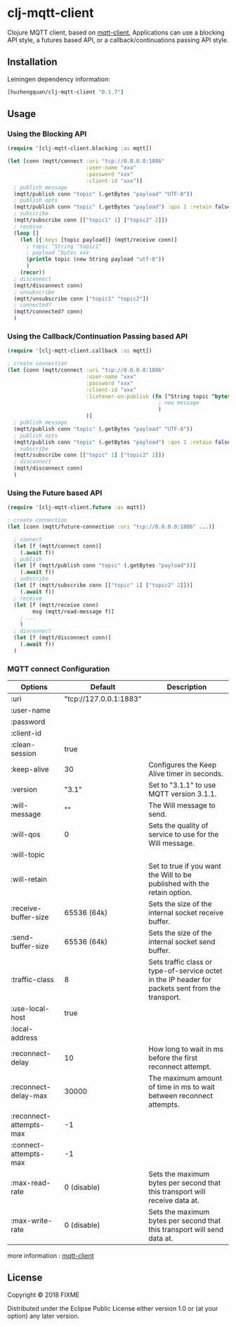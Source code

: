 # clj-mqtt-client

Clojure MQTT client, based on [mqtt-client](https://github.com/fusesource/mqtt-client), Applications can use a blocking API style, a futures based API, or a callback/continuations passing API style.

## Installation

Leiningen dependency information:

```clojure
[huzhengquan/clj-mqtt-client "0.1.7"]
```

## Usage

### Using the Blocking API

```clojure
(require '[clj-mqtt-client.blocking :as mqtt])

(let [conn (mqtt/connect :uri "tcp://0.0.0.0:1886"
                         :user-name "xxx"
                         :password "xxx"
                         :client-id "xxx")]
  ; publish message
  (mqtt/publish conn "topic" (.getBytes "payload" "UTF-8"))
  ; publish opts
  (mqtt/publish conn "topic" (.getBytes "payload") :qos 1 :retain false)
  ; subscribe
  (mqtt/subscribe conn [["topic1" 1] ["topic2" 2]])
  ; receive
  (loop []
    (let [{:keys [topic payload]} (mqtt/receive conn)]
      ; topic ^String "topic1"
      ; payload ^bytes xxx 
      (println topic (new String payload "utf-8"))
      )
    (recur))
  ; disconnect
  (mqtt/disconnect conn)
  ; unsubscribe
  (mqtt/unsubscribe conn ["topic1" "topic2"])
  ; connected?
  (mqtt/connected? conn)
  )
```

### Using the Callback/Continuation Passing based API

```clojure
(require '[clj-mqtt-client.callback :as mqtt])

; create connection
(let [conn (mqtt/connect :uri "tcp://0.0.0.0:1886"
                         :user-name "xxx"
                         :password "xxx"
                         :client-id "xxx"
                         :listener-on-publish (fn [^String topic ^bytes payload] 
                                                ; new message
                                                )
                         )]
  ; publish message
  (mqtt/publish conn "topic" (.getBytes "payload" "UTF-8"))
  ; publish opts
  (mqtt/publish conn "topic" (.getBytes "payload") :qos 1 :retain false)
  ; subscribe
  (mqtt/subscribe conn [["topic" 1] ["topic2" 2]])
  ; disconnect
  (mqtt/disconnect conn)
  )
```

### Using the Future based API

```clojure
(require '[clj-mqtt-client.future :as mqtt])

; create connection
(let [conn (mqtt/future-connection :uri "tcp://0.0.0.0:1886" ...)]

  ; connect
  (let [f (mqtt/connect conn)]
    (.await f))
  ; publish
  (let [f (mqtt/publish conn "topic" (.getBytes "payload"))]
    (.await f))
  ; subscribe
  (let [f (mqtt/subscribe conn [["topic" 1] ["topic2" 2]])]
    (.await f))
  ; receive
  (let [f (mqtt/receive conn)
        msg (mqtt/read-message f)]
    ; ...
    )
  ; disconnect
  (let [f (mqtt/disconnect conn)]
    (.await f))
  )
```


### MQTT connect Configuration

| Options                   | Default                  | Description                                                                                       |
| ------------------------- | ------------------------ | ------------------------------------------------------------------------------------------------- |
| :uri                      | "tcp://127.0.0.1:1883"   |                                                                                                   |
| :user-name                |                          |                                                                                                   |
| :password                 |                          |                                                                                                   |
| :client-id                |                          |                                                                                                   |
| :clean-session            | true                     |                                                                                                   |
| :keep-alive               | 30                       | Configures the Keep Alive timer in seconds.                                                       |
| :version                  | "3.1"                    | Set to "3.1.1" to use MQTT version 3.1.1.                                                         |
| :will-message             | ""                       | The Will message to send.                                                                         |
| :will-qos                 | 0                        | Sets the quality of service to use for the Will message.                                          |
| :will-topic               |                          |                                                                                                   |
| :will-retain              |                          | Set to true if you want the Will to be published with the retain option.                          |
| :receive-buffer-size      | 65536 (64k)              | Sets the size of the internal socket receive buffer.                                              |
| :send-buffer-size         | 65536 (64k)              | Sets the size of the internal socket send buffer.                                                 |
| :traffic-class            | 8                        | Sets traffic class or type-of-service octet in the IP header for packets sent from the transport. |
| :use-local-host           | true                     |                                                                                                   |
| :local-address            |                          |                                                                                                   |
| :reconnect-delay          | 10                       | How long to wait in ms before the first reconnect attempt.                                        |
| :reconnect-delay-max      | 30000                    | The maximum amount of time in ms to wait between reconnect attempts.                              |
| :reconnect-attempts-max   | -1                       |                                                                                                   |
| :connect-attempts-max     | -1                       |                                                                                                   |
| :max-read-rate            | 0 (disable)              | Sets the maximum bytes per second that this transport will receive data at.                       |
| :max-write-rate           | 0 (disable)              | Sets the maximum bytes per second that this transport will send data at.                          |

more information : [mqtt-client](https://github.com/fusesource/mqtt-client)

## License

Copyright © 2018 FIXME

Distributed under the Eclipse Public License either version 1.0 or (at
your option) any later version.
